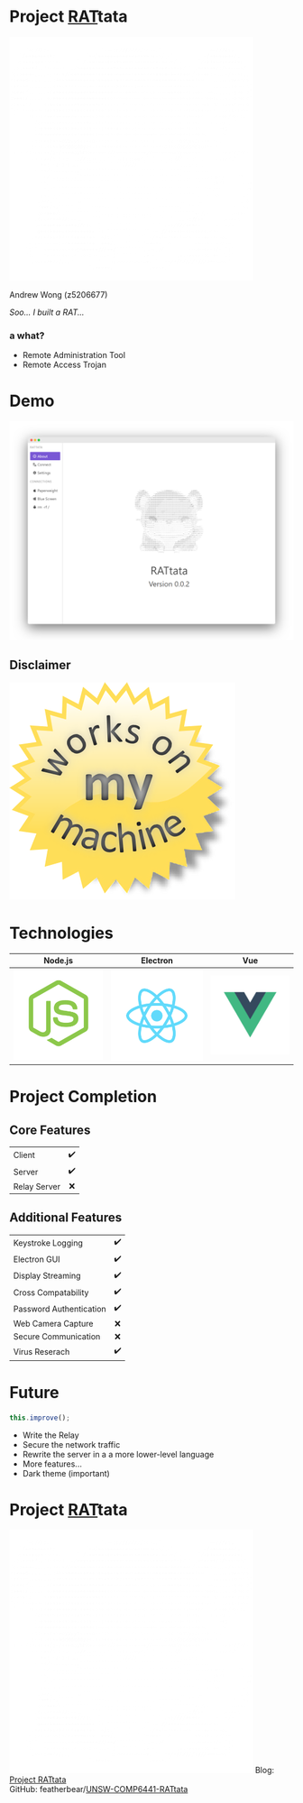 # Project <u>RAT</u>tata

![](assets/logos/rattata.png)

Andrew Wong (z5206677)



_Soo... I built a RAT..._


### a what?

- Remote Administration Tool <!-- .element: class="fragment" data-fragment-index="1" -->
- Remote Access Trojan <!-- .element: class="fragment" data-fragment-index="2" -->



# Demo

![](assets/images/application-front.png)


## Disclaimer

![](assets/deee9e1b-e304-45c6-8ef3-558d700b010c.png)


<!-- .slide: data-background-video="assets/videos/video.mp4" data-background-size="contain" -->


# Technologies

|Node.js|Electron|Vue|
|:--:|:--:|:--:|
|[![](assets/logos/nodejs.png)](https://nodejs.org/)|[![](assets/logos/react.png)](https://electronjs.org/)|[![](assets/logos/vue.png)](https://vuejs.org/)|



# Project Completion

## Core Features

|||
|:--|:--:|
|Client|&#x2714;&#xFE0F;|
|Server|&#x2714;&#xFE0F;|
|Relay Server|&#x274C;|


## Additional Features
|||
|:--|:--:|
|Keystroke Logging|&#x2714;&#xFE0F;|
|Electron GUI|&#x2714;&#xFE0F;|
|Display Streaming|&#x2714;&#xFE0F;|
|Cross Compatability|&#x2714;&#xFE0F;|
|Password Authentication|&#x2714;&#xFE0F;|
|Web Camera Capture|&#x274C;|
|Secure Communication|&#x274C;|
|Virus Reserach|&#x2714;&#xFE0F;|



# Future
 
```javascript data-line-numbers
this.improve();
```

* Write the Relay
* Secure the network traffic
* Rewrite the server in a a more lower-level language
* More features...
* Dark theme (important) <!-- .element: class="fragment" data-fragment-index="1" -->



# Project <u>RAT</u>tata

![](assets/logos/rattata.png)
Blog: [Project RATtata](https://featherbear.github.io/UNSW-COMP6441/blog/post/job-application/something_awesome/)  
GitHub: featherbear/[UNSW-COMP6441-RATtata](https://github.com/featherbear/UNSW-COMP6441-RATtata)
